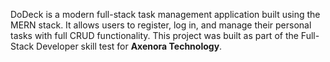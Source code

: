 DoDeck is a modern full-stack task management application built using the MERN stack. It allows users to register, log in, and manage their personal tasks with full CRUD functionality. This project was built as part of the Full-Stack Developer skill test for **Axenora Technology**.
